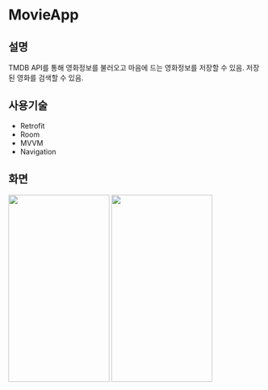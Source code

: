# MovieApp
## 설명
  TMDB API를 통해 영화정보를 불러오고 마음에 드는 영화정보를 저장할 수 있음.
  저장된 영화를 검색할 수 있음.
  
## 사용기술
  - Retrofit
  - Room
  - MVVM
  - Navigation
  
## 화면
<img src="https://user-images.githubusercontent.com/46836642/103177521-a427f400-48be-11eb-803e-ff3565fef071.png"  width="200" height="370">
<img src="https://user-images.githubusercontent.com/46836642/103177531-b73ac400-48be-11eb-87af-42e49e27161b.png"  width="200" height="370">
